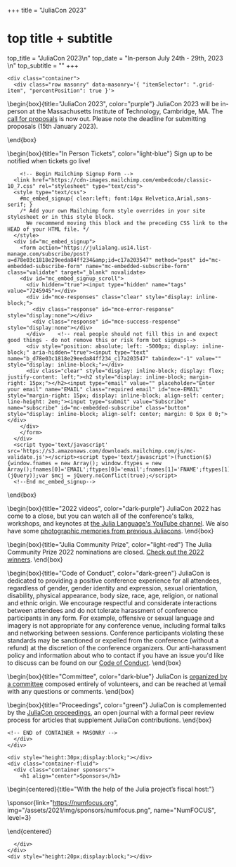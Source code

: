 +++
title = "JuliaCon 2023"

# top title + subtitle
top_title = "JuliaCon 2023\n"
top_date = "In-person July 24th - 29th, 2023 \n"
top_subtitle = ""
+++

~~~
<div class="container">
  <div class="row masonry" data-masonry='{ "itemSelector": ".grid-item", "percentPosition": true }'>
~~~

\begin{box}{title="JuliaCon 2023", color="purple"}
JuliaCon 2023 will be in-person at the Massachusetts Institute of Technology, Cambridge, MA. The [call for proposals](https://pretalx.com/juliacon2023/cfp) is now out. Please note the deadline for submitting proposals (15th January 2023). 

\end{box}

\begin{box}{title="In Person Tickets", color="light-blue"}
  Sign up to be notified when tickets go live!
  ~~~
      <!-- Begin Mailchimp Signup Form -->
    <link href="https://cdn-images.mailchimp.com/embedcode/classic-10_7.css" rel="stylesheet" type="text/css">
    <style type="text/css">
      #mc_embed_signup{ clear:left; font:14px Helvetica,Arial,sans-serif; }
      /* Add your own Mailchimp form style overrides in your site stylesheet or in this style block.
        We recommend moving this block and the preceding CSS link to the HEAD of your HTML file. */
    </style>
    <div id="mc_embed_signup">
      <form action="https://julialang.us14.list-manage.com/subscribe/post?u=d78e03c1818e29eeda84ff234&amp;id=c17a203547" method="post" id="mc-embedded-subscribe-form" name="mc-embedded-subscribe-form" class="validate" target="_blank" novalidate>
      <div id="mc_embed_signup_scroll">
        <div hidden="true"><input type="hidden" name="tags" value="7245945"></div>
        <div id="mce-responses" class="clear" style="display: inline-block;">
          <div class="response" id="mce-error-response" style="display:none"></div>
          <div class="response" id="mce-success-response" style="display:none"></div>
        </div>    <!-- real people should not fill this in and expect good things - do not remove this or risk form bot signups-->
        <div style="position: absolute; left: -5000px; display: inline-block;" aria-hidden="true"><input type="text" name="b_d78e03c1818e29eeda84ff234_c17a203547" tabindex="-1" value="" style="display: inline-block;"></div>
        <div class="clear" style="display: inline-block; display: flex; justify-content: left;"><h2 style="display: inline-block; margin-right: 15px;"></h2><input type="email" value="" placeholder="Enter your email" name="EMAIL" class="required email" id="mce-EMAIL" style="margin-right: 15px; display: inline-block; align-self: center; line-height: 2em;"><input type="submit" value="Subscribe" name="subscribe" id="mc-embedded-subscribe" class="button" style="display: inline-block; align-self: center; margin: 0 5px 0 0;"></div>
      </div>
      </form>
    </div>
    <script type='text/javascript' src='https://s3.amazonaws.com/downloads.mailchimp.com/js/mc-validate.js'></script><script type='text/javascript'>(function($) {window.fnames = new Array(); window.ftypes = new Array();fnames[0]='EMAIL';ftypes[0]='email';fnames[1]='FNAME';ftypes[1]='text';fnames[2]='LNAME';ftypes[2]='text';fnames[3]='ADDRESS';ftypes[3]='address';fnames[4]='PHONE';ftypes[4]='phone';fnames[5]='BIRTHDAY';ftypes[5]='birthday';}(jQuery));var $mcj = jQuery.noConflict(true);</script>
    <!--End mc_embed_signup-->
  ~~~
\end{box}

\begin{box}{title="2022 videos", color="dark-purple"}
  JuliaCon 2022 has come to a close, but you can watch all of the conference's talks, workshops, and keynotes at [the Julia Language's YouTube channel](https://youtube.com/playlist?list=PLP8iPy9hna6Q343_8sSq4f306VGLW4TLK). We also have some [photographic memories from previous Juliacons](memories/). 
\end{box}

\begin{box}{title="Julia Community Prize", color="light-red"}
  The Julia Community Prize 2022 nominations are closed. [Check out the 2022 winners](/2022/prize/). 
\end{box}

\begin{box}{title="Code of Conduct", color="dark-green"}
  JuliaCon is dedicated to providing a positive conference experience for all attendees, regardless of gender, gender identity and expression, sexual orientation, disability, physical appearance, body size, race, age, religion, or national and ethnic origin.
  We encourage respectful and considerate interactions between attendees and do not tolerate harassment of conference participants in any form.
  For example, offensive or sexual language and imagery is not appropriate for any conference venue, including formal talks and networking between sessions.
  Conference  participants violating these standards may be sanctioned or expelled from the conference (without a refund) at the discretion of the conference organizers.
  Our anti-harassment policy and information about who to contact if you have an issue you'd like to discuss can be found on our [Code of Conduct](/2022/coc/).
\end{box}

\begin{box}{title="Committee", color="dark-blue"}
  JuliaCon is [organized by a committee](/2023/committee/) composed entirely of volunteers, and can be reached at \email with any questions or comments.
\end{box}

\begin{box}{title="Proceedings", color="green"}
  JuliaCon is complemented by the [JuliaCon proceedings](https://proceedings.juliacon.org), an open journal with a formal peer review process for articles that supplement JuliaCon contributions.
\end{box}


~~~
<!-- END of CONTAINER + MASONRY -->
  </div>
</div>
~~~


~~~
<div style="height:30px;display:block;"></div>
<div class="container-fluid">
  <div class="container sponsors">
    <h1 align="center">Sponsors</h1>
~~~
\begin{centered}{title="With the help of the Julia project’s fiscal host:"}

  \sponsor{link="https://numfocus.org", img="/assets/2021/img/sponsors/numfocus.png", name="NumFOCUS", level=3}

\end{centered}
~~~
  </div>
</div>
<div style="height:20px;display:block;"></div>
~~~
